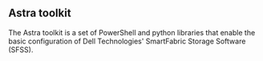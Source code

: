 ## Astra toolkit

The Astra toolkit is a set of PowerShell and python libraries that enable the basic configuration of Dell Technologies' SmartFabric Storage Software (SFSS). 
